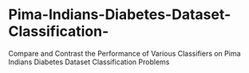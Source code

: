 # Pima-Indians-Diabetes-Dataset-Classification-
Compare and Contrast the Performance of Various Classifiers on Pima Indians Diabetes Dataset Classification Problems
